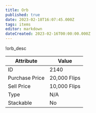 ```yaml
---
title: Orb
published: true
date: 2023-02-18T16:07:45.000Z
tags: items
editor: markdown
dateCreated: 2023-02-16T00:00:00.000Z
---
```


!orb_desc

|Attribute|Value|
|-|-|
|ID|2140|
|Purchase Price|20,000 Flips|
|Sell Price|10,000 Flips|
|Type|N/A|
|Stackable|No|

